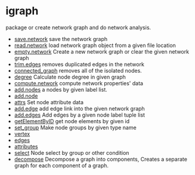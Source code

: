 # igraph

package or create network graph and do network analysis.

+ [save.network](igraph/save.network.1) save the network graph
+ [read.network](igraph/read.network.1) load network graph object from a given file location
+ [empty.network](igraph/empty.network.1) Create a new network graph or clear the given network graph
+ [trim.edges](igraph/trim.edges.1) removes duplicated edges in the network
+ [connected_graph](igraph/connected_graph.1) removes all of the isolated nodes.
+ [degree](igraph/degree.1) Calculate node degree in given graph
+ [compute.network](igraph/compute.network.1) compute network properties' data
+ [add.nodes](igraph/add.nodes.1) a nodes by given label list.
+ [add.node](igraph/add.node.1) 
+ [attrs](igraph/attrs.1) Set node attribute data
+ [add.edge](igraph/add.edge.1) add edge link into the given network graph
+ [add.edges](igraph/add.edges.1) Add edges by a given node label tuple list
+ [getElementByID](igraph/getElementByID.1) get node elements by given id
+ [set_group](igraph/set_group.1) Make node groups by given type name
+ [vertex](igraph/vertex.1) 
+ [edges](igraph/edges.1) 
+ [attributes](igraph/attributes.1) 
+ [select](igraph/select.1) Node select by group or other condition
+ [decompose](igraph/decompose.1) Decompose a graph into components, Creates a separate graph for each component of a graph.
